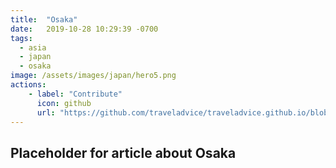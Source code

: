 ```yaml
---
title:  "Osaka"
date:   2019-10-28 10:29:39 -0700
tags: 
  - asia 
  - japan
  - osaka
image: /assets/images/japan/hero5.png
actions:
    - label: "Contribute"
      icon: github
      url: "https://github.com/traveladvice/traveladvice.github.io/blob/master/_posts/2019-10-28-osaka.markdown"
---
```



## Placeholder for article about Osaka